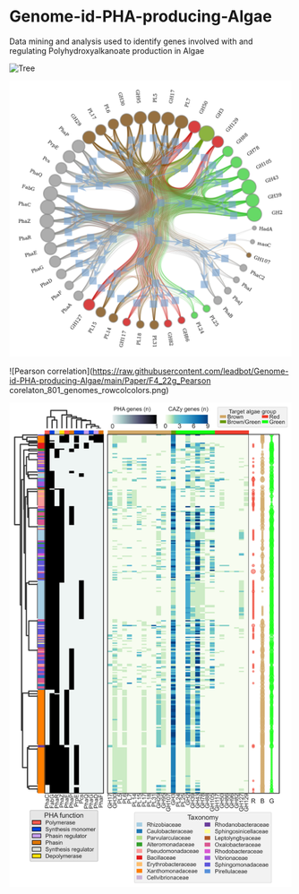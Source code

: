 # Genome-id-PHA-producing-Algae
Data mining and analysis used to identify genes involved with and regulating Polyhydroxyalkanoate production in Algae

![Tree](https://raw.githubusercontent.com/leadbot/Genome-id-PHA-producing-Algae/main/Paper/F1_iTOL_tree_22genes_1.png)

![Hierarchical Network](https://raw.githubusercontent.com/leadbot/Genome-id-PHA-producing-Algae/main/Paper/F3_40k_Hierarchal_network_edge_bundled_0pt2ew.png)

![Pearson correlation](https://raw.githubusercontent.com/leadbot/Genome-id-PHA-producing-Algae/main/Paper/F4_22g_Pearson corelaton_801_genomes_rowcolcolors.png)

![Clustermap](https://raw.githubusercontent.com/leadbot/Genome-id-PHA-producing-Algae/main/Paper/F5_PHA_CAZy_clustermap_n305_monomer_update_paper_version.png)



